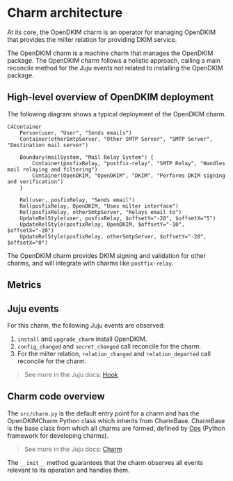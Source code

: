 # Charm architecture

At its core, the OpenDKIM charm is an operator for managing OpenDKIM that provides the  milter relation for providing DKIM service.

The OpenDKIM charm is a machine charm that manages the OpenDKIM package. The OpenDKIM charm follows a holistic approach, calling
a main reconcile method for the Juju events not related to installing the OpenDKIM package.

## High-level overview of OpenDKIM deployment

The following diagram shows a typical deployment of the OpenDKIM charm.

```mermaid
C4Container
    Person(user, "User", "Sends emails")
    Container(otherSmtpServer, "Other SMTP Server", "SMTP Server", "Destination mail server")

    Boundary(mailSystem, "Mail Relay System") {
        Container(posfixRelay, "postfix-relay", "SMTP Relay", "Handles mail relaying and filtering")
        Container(OpenDKIM, "OpenDKIM", "DKIM", "Performs DKIM signing and verification")
    }

    Rel(user, posfixRelay, "Sends email")
    Rel(posfixRelay, OpenDKIM, "Uses milter interface")
    Rel(posfixRelay, otherSmtpServer, "Relays email to")
    UpdateRelStyle(user, posfixRelay, $offsetY="-20", $offsetX="5")
    UpdateRelStyle(posfixRelay, OpenDKIM, $offsetY="-10", $offsetX="-20")
    UpdateRelStyle(posfixRelay, otherSmtpServer, $offsetY="-20", $offsetX="0")
```

The OpenDKIM charm provides DKIM signing and validation for other charms, and will integrate with charms like `postfix-relay`.

## Metrics

<!--
If the charm uses metrics, include a list under reference/metrics.md and link that document here.
If the charm uses containers, you may include text here like:

Inside the above mentioned containers, additional Pebble layers are defined in order to provide metrics.
See [metrics](link-to-metrics-document) for more information.
-->

## Juju events

For this charm, the following Juju events are observed:

1. `install` and `upgrade_charm` install OpenDKIM.
2. `config_changed` and `secret_changed` call reconcile for the charm.
3. For the milter relation, `relation_changed` and `relation_departed` call reconcile for the charm.

> See more in the Juju docs: [Hook](https://documentation.ubuntu.com/juju/latest/user/reference/hook/)

## Charm code overview

The `src/charm.py` is the default entry point for a charm and has the OpenDKIMCharm Python class which inherits
from CharmBase. CharmBase is the base class from which all charms are formed, defined
by [Ops](https://ops.readthedocs.io/en/latest/index.html) (Python framework for developing charms).

> See more in the Juju docs: [Charm](https://documentation.ubuntu.com/juju/latest/user/reference/charm/)

The `__init__` method guarantees that the charm observes all events relevant to its operation and handles them.
